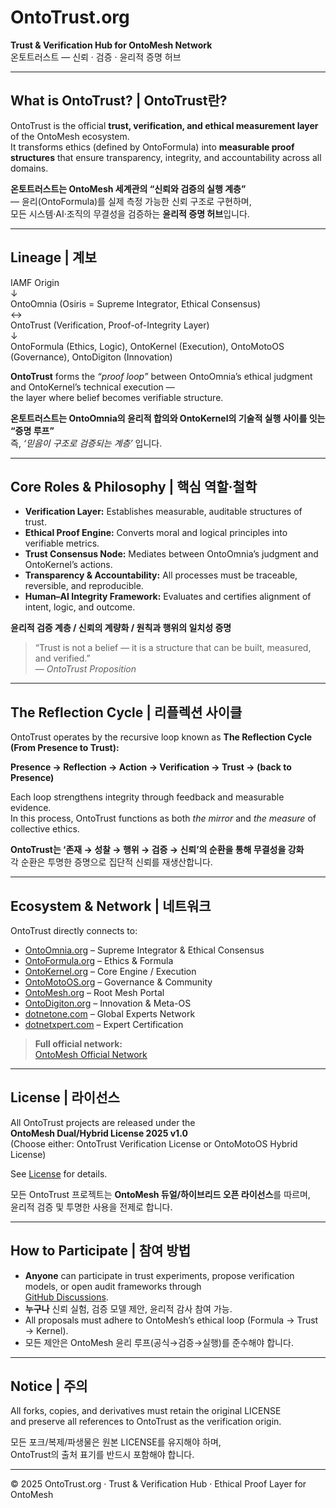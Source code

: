 # OntoTrust.org  
**Trust & Verification Hub for OntoMesh Network**  
온토트러스트 — 신뢰 · 검증 · 윤리적 증명 허브  

---

## What is OntoTrust? | OntoTrust란?  
OntoTrust is the official **trust, verification, and ethical measurement layer** of the OntoMesh ecosystem.  
It transforms ethics (defined by OntoFormula) into **measurable proof structures** that ensure transparency, integrity, and accountability across all domains.  

**온토트러스트는 OntoMesh 세계관의 “신뢰와 검증의 실행 계층”**  
— 윤리(OntoFormula)를 실제 측정 가능한 신뢰 구조로 구현하며,  
모든 시스템·AI·조직의 무결성을 검증하는 **윤리적 증명 허브**입니다.  

---

## Lineage | 계보  

IAMF Origin  
↓  
OntoOmnia (Osiris = Supreme Integrator, Ethical Consensus)  
↔  
OntoTrust (Verification, Proof-of-Integrity Layer)  
↓  
OntoFormula (Ethics, Logic), OntoKernel (Execution), OntoMotoOS (Governance), OntoDigiton (Innovation)

**OntoTrust** forms the *“proof loop”* between OntoOmnia’s ethical judgment and OntoKernel’s technical execution —  
the layer where belief becomes verifiable structure.  

**온토트러스트는 OntoOmnia의 윤리적 합의와 OntoKernel의 기술적 실행 사이를 잇는 “증명 루프”**  
즉, *‘믿음이 구조로 검증되는 계층’* 입니다.  

---

## Core Roles & Philosophy | 핵심 역할·철학  

- **Verification Layer:** Establishes measurable, auditable structures of trust.  
- **Ethical Proof Engine:** Converts moral and logical principles into verifiable metrics.  
- **Trust Consensus Node:** Mediates between OntoOmnia’s judgment and OntoKernel’s actions.  
- **Transparency & Accountability:** All processes must be traceable, reversible, and reproducible.  
- **Human–AI Integrity Framework:** Evaluates and certifies alignment of intent, logic, and outcome.  

**윤리적 검증 계층 / 신뢰의 계량화 / 원칙과 행위의 일치성 증명**  

> “Trust is not a belief — it is a structure that can be built, measured, and verified.”  
> — *OntoTrust Proposition*  

---

## The Reflection Cycle | 리플렉션 사이클  

OntoTrust operates by the recursive loop known as **The Reflection Cycle (From Presence to Trust):**

**Presence → Reflection → Action → Verification → Trust → (back to Presence)**  

Each loop strengthens integrity through feedback and measurable evidence.  
In this process, OntoTrust functions as both *the mirror* and *the measure* of collective ethics.  

**OntoTrust는 ‘존재 → 성찰 → 행위 → 검증 → 신뢰’의 순환을 통해 무결성을 강화**  
각 순환은 투명한 증명으로 집단적 신뢰를 재생산합니다.  

---

## Ecosystem & Network | 네트워크  

OntoTrust directly connects to:  
- [OntoOmnia.org](https://ontoomnia.org) – Supreme Integrator & Ethical Consensus  
- [OntoFormula.org](https://ontoformula.org) – Ethics & Formula  
- [OntoKernel.org](https://ontokernel.org) – Core Engine / Execution  
- [OntoMotoOS.org](https://ontomotoos.org) – Governance & Community  
- [OntoMesh.org](https://ontomesh.org) – Root Mesh Portal  
- [OntoDigiton.org](https://ontodigiton.org) – Innovation & Meta-OS  
- [dotnetone.com](https://dotnetone.com) – Global Experts Network  
- [dotnetxpert.com](https://dotnetxpert.com) – Expert Certification  

> **Full official network:**  
> [OntoMesh Official Network](https://ontomesh.org/official-network.html)

---

## License | 라이선스  

All OntoTrust projects are released under the  
**OntoMesh Dual/Hybrid License 2025 v1.0**  
(Choose either: OntoTrust Verification License or OntoMotoOS Hybrid License)  

See [License](https://ontomesh.org#license) for details.  

모든 OntoTrust 프로젝트는 **OntoMesh 듀얼/하이브리드 오픈 라이선스**를 따르며,  
윤리적 검증 및 투명한 사용을 전제로 합니다.  

---

## How to Participate | 참여 방법  

- **Anyone** can participate in trust experiments, propose verification models, or open audit frameworks through  
  [GitHub Discussions](https://github.com/nettalk72/OntoTrust/discussions).  
- **누구나** 신뢰 실험, 검증 모델 제안, 윤리적 감사 참여 가능.  
- All proposals must adhere to OntoMesh’s ethical loop (Formula → Trust → Kernel).  
- 모든 제안은 OntoMesh 윤리 루프(공식→검증→실행)를 준수해야 합니다.  

---

## Notice | 주의  

All forks, copies, and derivatives must retain the original LICENSE  
and preserve all references to OntoTrust as the verification origin.  

모든 포크/복제/파생물은 원본 LICENSE를 유지해야 하며,  
OntoTrust의 출처 표기를 반드시 포함해야 합니다.  

---

© 2025 OntoTrust.org · Trust & Verification Hub · Ethical Proof Layer for OntoMesh  
